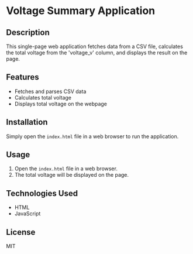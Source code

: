 # Voltage Summary Application

## Description
This single-page web application fetches data from a CSV file, calculates the total voltage from the 'voltage_v' column, and displays the result on the page.

## Features
- Fetches and parses CSV data
- Calculates total voltage
- Displays total voltage on the webpage

## Installation
Simply open the `index.html` file in a web browser to run the application.

## Usage
1. Open the `index.html` file in a web browser.
2. The total voltage will be displayed on the page.

## Technologies Used
- HTML
- JavaScript

## License
MIT